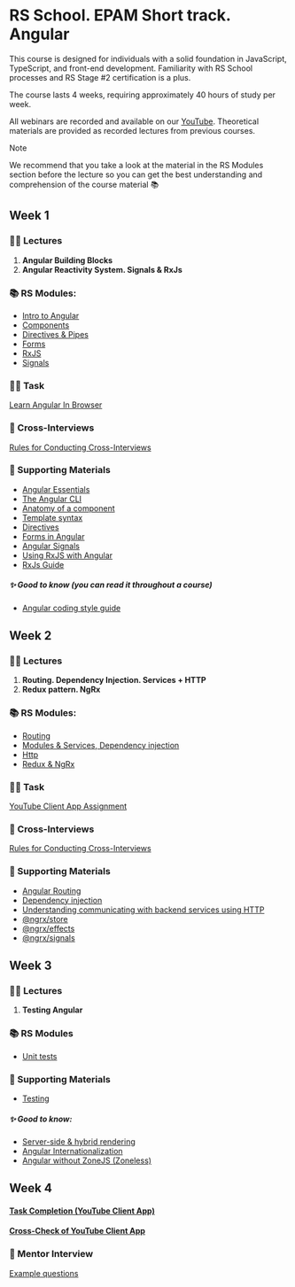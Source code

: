 # RS School. EPAM Short track. Angular

This course is designed for individuals with a solid foundation in JavaScript, TypeScript, and front-end development. Familiarity with RS School processes and RS Stage #2 certification is a plus.

The course lasts 4 weeks, requiring approximately 40 hours of study per week.

All webinars are recorded and available on our [YouTube](https://youtube.com/c/rollingscopesschool). Theoretical materials are provided as recorded lectures from previous courses.

> [!NOTE]
> We recommend that you take a look at the material in the RS Modules section before the lecture so you can get the best understanding and comprehension of the course material 📚

## Week 1

### 🧑‍🏫 Lectures

1. **Angular Building Blocks**
2. **Angular Reactivity System. Signals & RxJs**

### 📚 RS Modules:

- [Intro to Angular](https://github.com/rolling-scopes-school/epam-short-track/blob/main/angular/modules/intro/README.md)
- [Components](https://github.com/rolling-scopes-school/epam-short-track/blob/main/angular/modules/components/README.md)
- [Directives & Pipes](https://github.com/rolling-scopes-school/epam-short-track/blob/main/angular/modules/directives-pipes/README.md)
- [Forms](https://github.com/rolling-scopes-school/epam-short-track/blob/main/angular/modules/forms/README.md)
- [RxJS](https://github.com/rolling-scopes-school/epam-short-track/blob/main/angular/modules/rxjs/README.md)
- [Signals](https://github.com/rolling-scopes-school/epam-short-track/blob/main/angular/modules/signals/README.md)

### 👨‍💻 Task

[Learn Angular In Browser](https://angular.dev/tutorials/learn-angular)

### 👥 Cross-Interviews

[Rules for Conducting Cross-Interviews](https://github.com/rolling-scopes-school/epam-short-track/blob/main/angular/modules/interviews/README.md)

### 📖 Supporting Materials

- [Angular Essentials](https://angular.dev/essentials)
- [The Angular CLI](https://angular.dev/tools/cli)
- [Anatomy of a component](https://angular.dev/guide/components)
- [Template syntax](https://angular.dev/guide/templates)
- [Directives](https://angular.dev/guide/directives)
- [Forms in Angular](https://angular.dev/guide/forms)
- [Angular Signals](https://angular.dev/guide/signals)
- [Using RxJS with Angular](https://angular.dev/ecosystem/rxjs-interop)
- [RxJs Guide](https://rxjs.dev/guide/overview)

##### ✨ Good to know (you can read it throughout a course)

- [Angular coding style guide](https://angular.dev/style-guide)

## Week 2

### 🧑‍🏫 Lectures

1. **Routing. Dependency Injection. Services + HTTP**
2. **Redux pattern. NgRx**
 
### 📚 RS Modules:

- [Routing](https://github.com/rolling-scopes-school/epam-short-track/blob/main/angular/modules/routing/README.md)
- [Modules & Services, Dependency injection](https://github.com/rolling-scopes-school/epam-short-track/blob/main/angular/modules/modules-services/README.md)
- [Http](https://github.com/rolling-scopes-school/epam-short-track/blob/main/angular/modules/http/README.md)
- [Redux & NgRx](https://github.com/rolling-scopes-school/epam-short-track/blob/main/angular/modules/ngrx/README.md)

### 👨‍💻 Task

[YouTube Client App Assignment](https://github.com/rolling-scopes-school/epam-short-track/blob/main/angular/tasks/README.md)


### 👥 Cross-Interviews

[Rules for Conducting Cross-Interviews](https://github.com/rolling-scopes-school/epam-short-track/blob/main/angular/modules/interviews/README.md)


### 📖 Supporting Materials

- [Angular Routing](https://angular.dev/guide/routing)
- [Dependency injection](https://angular.dev/guide/di)
- [Understanding communicating with backend services using HTTP](https://angular.dev/guide/http)
- [@ngrx/store](https://ngrx.io/guide/store)
- [@ngrx/effects](https://ngrx.io/guide/effects)
- [@ngrx/signals](https://ngrx.io/guide/signals)

## Week 3

### 🧑‍🏫 Lectures

1. **Testing Angular**

### 📚 RS Modules

- [Unit tests](https://github.com/rolling-scopes-school/epam-short-track/blob/main/angular/modules/unit-tests/README.md)

### 📖 Supporting Materials

- [Testing](https://angular.dev/guide/testing)

##### ✨ Good to know:

- [Server-side & hybrid rendering](https://angular.dev/guide/performance)
- [Angular Internationalization](https://angular.dev/guide/i18n)
- [Angular without ZoneJS (Zoneless)](https://angular.dev/guide/experimental/zoneless)

## Week 4

#### [Task Completion (YouTube Client App)](https://github.com/rolling-scopes-school/epam-short-track/blob/main/angular/tasks/README.md)

#### [Cross-Check of YouTube Client App](https://github.com/rolling-scopes-school/epam-short-track/blob/main/angular/tasks/cross-check/README.md)

### 👥 Mentor Interview

[Example questions](https://github.com/rolling-scopes-school/tasks/blob/master/angular/modules/interview/questions-ENG.md)
